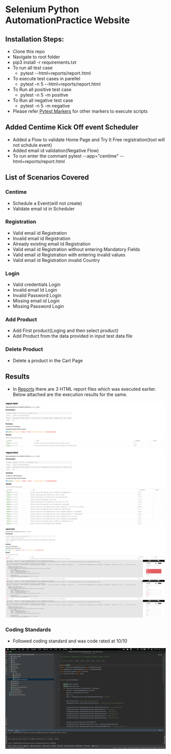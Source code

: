 # Selenium Python AutomationPractice Website 
 
## Installation Steps:
* Clone this repo
* Navigate to root folder
* pip3 install -r requirements.txt
* To run all test case
  - pytest --html=reports/report.html
* To execute test cases in parellel
  - pytest -n 5 --html=reports/report.html
* To Run all positive test case
  - pytest -n 5 -m positive
* To Run all negative test case
  - pytest -n 5 -m negative
* Please refer [Pytest Markers](pytest.ini) for other markers to execute scripts

## Added Centime Kick Off event Scheduler
* Added a Flow to validate Home Page and Try It Free registration(tool will not schdule event)
* Added email id validation(Negative Flow)
* To run enter the commant pytest --app="centime" --html=reports/report.html


## List of Scenarios Covered

### Centime
* Schedule a Event(will not create)
* Validate email id in Scheduler

### Registration
* Valid email id Registration
* Invalid email id Registration
* Already existing email Id Registration
* Valid email id Registration without entering Mandatory Fields
* Valid email id Registration with entering invalid values
* Valid email id Registration invalid Country

### Login
* Valid credentials Login
* Invalid email Id Login
* Invalid Password Login
* Missing email id Login
* Missing Password Login

### Add Product
* Add First product(Loging and then select product)
* Add Product from the data provided in input test data file

### Delete Product
* Delete a product in the Cart Page

## Results
* In [Reports](reports) there are 3 HTML report files which was executed earlier. Below attached are the execution results for the same.
<img src = "img/Centime Results.png">
<img src = "img/Automation Practice with All Pass.png">
<img src = "img/Automation Practice with Failures.png">

### Coding Standards
* Followed coding standard and was code rated at 10/10
<img src = "img/Pylint Score.png">